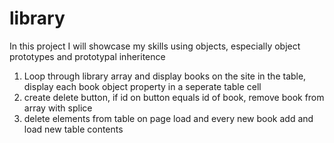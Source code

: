 # library
In this project I will showcase my skills using objects, especially object prototypes and prototypal inheritence 
1. Loop through library array and display books on the site in the table, display each book object property in a seperate table cell
2. create delete button, if id on button equals id of book, remove book from array with splice
3. delete elements from table on page load and every new book add and load new table contents